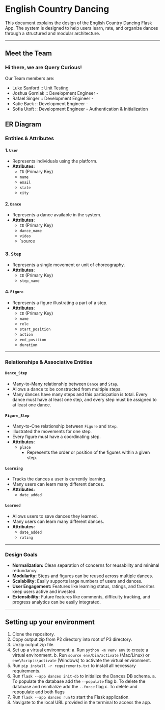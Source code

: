 # English Country Dancing

This document explains the design of the English Country Dancing Flask App. The system is designed to help users learn, rate, and organize dances through a structured and modular architecture.

---
## Meet the Team
### Hi there, we are Query Curious! 
Our Team members are:
- Luke Sanford :: Unit Testing
- Joshua Gorniak :: Development Engineer - 
- Rafael Singer :: Development Engineer - 
- Katie Baek :: Development Engineer - 
- Sofia Utoft :: Development Engineer - Authentication & Initialization


## ER Diagram
### Entities & Attributes

#### 1. `User`
- Represents individuals using the platform.
- **Attributes:**
  - `ID` (Primary Key)
  - `name`
  - `email`
  - `state`
  - `city`

#### 2. `Dance`
- Represents a dance available in the system.
- **Attributes:**
  - `ID` (Primary Key)
  - `dance_name`
  - `video`
  - `source

### 3. `Step`
- Represents a single movement or unit of choreography.
- **Attributes:**
  - `ID` (Primary Key)
  - `step_name`

#### 4. `Figure`
- Represents a figure illustrating a part of a step.
- **Attributes:**
  - `ID` (Primary Key)
  - `name`
  - `role`
  - `start_position`
  - `action`
  - `end_position`
  - `duration`

---

### Relationships & Associative Entities

#### `Dance_Step`
- Many-to-Many relationship between `Dance` and `Step`.
- Allows a dance to be constructed from multiple steps.
- Many dances have many steps and this participation is total. Every dance must have at least one step, and every step must be assigned to at least one dance.

#### `Figure_Step`
- Many-to-One relationship between `Figure` and `Step`.
- Illustrated the movements for one step.
- Every figure must have a coordinating step.
- **Attributes:**
  - `place`
     - Represents the order or position of the figures within a given step.


#### `Learning`
- Tracks the dances a user is currently learning.
- Many users can learn many different dances.
- **Attributes:**
  - `date_added`

#### `Learned`
- Allows users to save dances they learned.
- Many users can learn many different dances.
- **Attributes:**
  - `date_added`
  - `rating`

---

### Design Goals

- **Normalization:** Clean separation of concerns for reusability and minimal redundancy.
- **Modularity:** Steps and figures can be reused across multiple dances.
- **Scalability:** Easily supports large numbers of users and dances.
- **User Engagement:** Features like learning status, ratings, and favorites keep users active and invested.
- **Extensibility:** Future features like comments, difficulty tracking, and progress analytics can be easily integrated.

---

## Setting up your environment
1. Clone the repository. 
2. Copy output.zip from P2 directory into root of P3 directory.
3. Unzip output.zip file.
4. Set up a virtual environment:
   a. Run `python -m venv env` to create a virtual environment.
   b. Run `source env/bin/activate` (Mac/Linux) or `env\Scripts\activate` (Windows) to activate the virtual environment.
5. Run `pip install -r requirements.txt` to install all necessary requirements.
6. Run `flask --app dances init-db` to initialize the Dances DB schema.
  a. To populate the database add the `--populate` flag
  b. To delete the database and reinitialize add the `--force` flag
  c. To delete and repopulate add both flags
7.  Run `flask --app dances run` to start the Flask application.
8. Navigate to the local URL provided in the terminal to access the app.